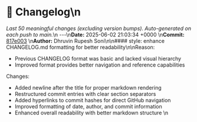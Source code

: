 # 📝 Changelog\n
_Last 50 meaningful changes (excluding version bumps). Auto-generated on each push to main._\n
---\n**Date:** 2025-06-02 21:03:34 +0000  \n**Commit:** [817e003](https://github.com/dhruvinrsoni/cipher-alchemist/commit/817e003c17b5a00ed0162acb5fef941c2ed082b3)  \n**Author:** Dhruvin Rupesh Soni\n\n#### style: enhance CHANGELOG.md formatting for better readability\n\nReason:
- Previous CHANGELOG format was basic and lacked visual hierarchy
- Improved format provides better navigation and reference capabilities

Changes:
- Added newline after the title for proper markdown rendering
- Restructured commit entries with clear section separators
- Added hyperlinks to commit hashes for direct GitHub navigation
- Improved formatting of date, author, and commit information
- Enhanced overall readability with better markdown structure
\n
